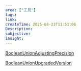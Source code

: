 ```yaml
---
area: ["工具"]
tags: 
link: 
createTime: 2025-08-23T11:51:06
Description: 
subjective: 
insight: 
---
```

[BooleanUnionAdjustingPrecision](BooleanUnionAdjustingPrecision.md)

[BooleanUnionUpgradedVersion](BooleanUnionUpgradedVersion.md)


